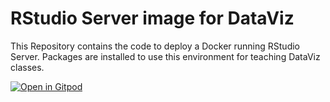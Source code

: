 # RStudio Server image for DataViz

This Repository contains the code to deploy a Docker running RStudio Server.
Packages are installed to use this environment for teaching DataViz classes.


[![Open in Gitpod](https://gitpod.io/button/open-in-gitpod.svg)](https://gitpod.io/#https://github.com/lescai-teaching/dataviz-rstudio)
